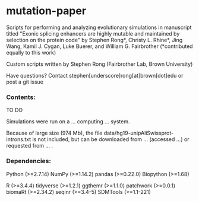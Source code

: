 # mutation-paper

Scripts for performing and analyzing evolutionary simulations in manuscript titled "Exonic splicing enhancers are highly mutable and maintained by selection on the protein code" by Stephen Rong\*, Christy L. Rhine\*, Jing Wang, Kamil J. Cygan, Luke Buerer, and William G. Fairbrother (\*contributed equally to this work)

Custom scripts written by Stephen Rong (Fairbrother Lab, Brown University)

Have questions? Contact stephen[underscore]rong[at]brown[dot]edu or post a git issue

### Contents:

TO DO

Simulations were run on a ... computing ... system.

Because of large size (974 Mb), the file data/hg19-unipAliSwissprot-introns.txt is not included, but can be downloaded from ... (accessed ...) or requested from ... .

### Dependencies:
Python (>=2.7.14)
NumPy (>=1.14.2)
pandas (>=0.22.0)
Biopython (>=1.68)

R (>=3.4.4)
tidyverse (>=1.2.1)
ggthemr (>=1.1.0)
patchwork (>=0.0.1)
biomaRt (>=2.34.2)
seqinr (>=3.4-5)
SDMTools (>=1.1-221)
